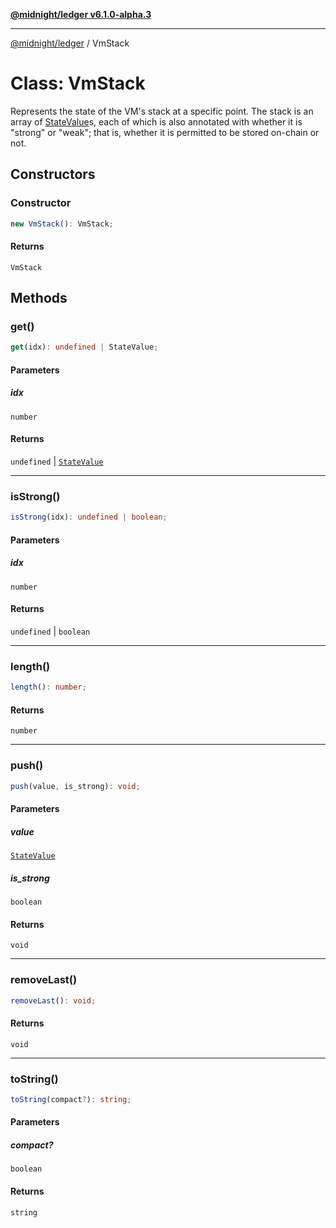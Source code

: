 [**@midnight/ledger v6.1.0-alpha.3**](../README.md)

***

[@midnight/ledger](../globals.md) / VmStack

# Class: VmStack

Represents the state of the VM's stack at a specific point. The stack is an
array of [StateValue](StateValue.md)s, each of which is also annotated with whether
it is "strong" or "weak"; that is, whether it is permitted to be stored
on-chain or not.

## Constructors

### Constructor

```ts
new VmStack(): VmStack;
```

#### Returns

`VmStack`

## Methods

### get()

```ts
get(idx): undefined | StateValue;
```

#### Parameters

##### idx

`number`

#### Returns

`undefined` \| [`StateValue`](StateValue.md)

***

### isStrong()

```ts
isStrong(idx): undefined | boolean;
```

#### Parameters

##### idx

`number`

#### Returns

`undefined` \| `boolean`

***

### length()

```ts
length(): number;
```

#### Returns

`number`

***

### push()

```ts
push(value, is_strong): void;
```

#### Parameters

##### value

[`StateValue`](StateValue.md)

##### is\_strong

`boolean`

#### Returns

`void`

***

### removeLast()

```ts
removeLast(): void;
```

#### Returns

`void`

***

### toString()

```ts
toString(compact?): string;
```

#### Parameters

##### compact?

`boolean`

#### Returns

`string`
